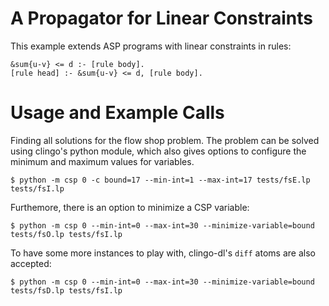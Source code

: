 # A Propagator for Linear Constraints

This example extends ASP programs with linear constraints in rules:

    &sum{u-v} <= d :- [rule body].
    [rule head] :- &sum{u-v} <= d, [rule body].

# Usage and Example Calls

Finding all solutions for the flow shop problem.
The problem can be solved using clingo's python module, which also gives
options to configure the minimum and maximum values for variables.

    $ python -m csp 0 -c bound=17 --min-int=1 --max-int=17 tests/fsE.lp tests/fsI.lp

Furthemore, there is an option to minimize a CSP variable:

    $ python -m csp 0 --min-int=0 --max-int=30 --minimize-variable=bound tests/fsO.lp tests/fsI.lp

To have some more instances to play with, clingo-dl's `diff` atoms are also
accepted:

    $ python -m csp 0 --min-int=0 --max-int=30 --minimize-variable=bound tests/fsD.lp tests/fsI.lp
